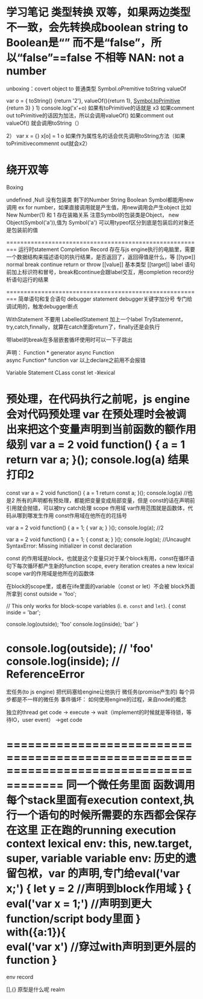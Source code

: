 学习笔记
类型转换
双等，如果两边类型不一致，会先转换成boolean
string to Boolean是“” 而不是“false”，所以“false”==false 不相等
NAN: not a number
=========================================================
unboxing：covert object to 普通类型
Symbol.oPremitive
toString
valueOf

var o = {
    toString() {return '2'},
    valueOf(){return 1},
    [Symbol.toPrimitive]() {return 3}
}
1)
console.log('x'+o)
如果有toPrimitive的话就是 x3
如果comment out toPrimitive的话因为加法，所以会调用valueOf()
如果comment out valueOf() 就会调用toString（）

2）
var x = {}
x[o] = 1
o 如果作为属性名的话会优先调用toString方法（如果toPrimitivecommennt out就会x2）

绕开双等
=========================================================
Boxing

undefined ,Null 没有包装类
剩下的Number String Boolean Symbol都能用new 调用
ex for number，如果直接调用就是产生值，用new调用会产生object
比如New Number(1) 和 1 存在装箱关系
注意Symbol的包装类是Object， new Object(Symbol('a')),值为 Symbol('a')
可以用typeof区分到底是包装后的对象还是包装前的值

=========================================================
运行时statement
Completion Record
存在与js engine执行的电脑里，需要一个数据结构来描述语句的执行结果，是否返回了，返回得值是什么，等
[[type]] normal break continue return or throw
[[value]] 基本类型
[[target]] label 语句前加上标识符和冒号，break和continue会跟label交互，用completion record分析语句运行的结果

=========================================================
简单语句和复合语句
debugger statement  debugger关键字加分号 专门给调试用的，触发debugger断点

WithStatement 不要用
LabelledStatement 加上一个label
TryStatemennt，try,catch,finnally，就算在catch里面return了，finally还是会执行

带label的break在多层嵌套循坏使用时可以一下子跳出

声明：
Function * generator
async Function  
async Function*
function
var
以上declare之前用不会报错

Variable Statement
CLass
const let -》lexical

预处理，在代码执行之前呢，js engine会对代码预处理
var 在预处理时会被调出来把这个变量声明到当前函数的额作用级别
var a = 2
void function() {
    a = 1
    return
    var a;
}();
console.log(a)
结果打印2
======================
const
var a = 2
void function() {
    a = 1
    return
    const a;
}();
console.log(a) //也是2
所有的声明都有预处理，都能把变量变成局部变量，但是 const的话在声明前引用就会抛错，可以被try catch处理
scope 作用域
var作用范围就是函数体，代码从哪到哪发生作用 
const作用域在他所在的花括号

var a = 2
void function() {
    a = 1;
    {
        var a;
    }
}();
console.log(a); //2

var a = 2
void function() {
    a = 1;
    {
        const a;
    }
}();
console.log(a); //Uncaught SyntaxError: Missing initializer in const declaration

const 的作用域是block，也就是这个变量只对于某个block有用，const在循环语句下每次循环都产生新的function scope, every iteration creates a new lexical scope
var的作用域是他所在的函数体

在block的scope里，或者在iife里面的variable（const or let）不会被 block外面所拿到
const outside = 'foo';

// This only works for block-scope variables (i. e. `const` and `let`).
{
  const inside = 'bar';

  console.log(outside); 'foo'
  console.log(inside); 'bar'
}

console.log(outside); // 'foo'
console.log(inside); // ReferenceError
=====================================================================================
宏任务(to js engine) 把代码塞给engine让他执行
微任务(promise产生的) 每个异步都是不一样的微任务
事件循坏：
如何使用engine的过程，来自node的概念

独立的thread get code -> execute -> wait（implement的时候就是等待锁，等待IO，user event） ->get code

======================================================================================
同一个微任务里面 函数调用
每个stack里面有execution context,执行一个语句的时候所需要的东西都会保存在这里
正在跑的running execution context
lexical env: this, new.target, super, variable
variable env: 历史的遗留包袱，var 的声明,专门给eval('var x;')
{
    let y = 2 //声明到block作用域
}
{
    eval('var x = 1;')  //声明到更大 function/script body里面
}
with({a:1}){    
    eval('var x') //穿过with声明到更外层的function
}
======================================================================================
env record

[],{} 原型是什么呢
realm